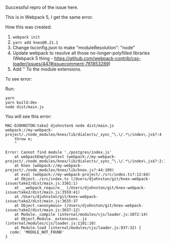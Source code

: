 Successful repro of the issue here. 


This is in Webpack 5, I get the same error. 


How this was created: 


1. `webpack init`
2. `yarn add knex@0.21.1`
3. Change tsconfig.json to make "moduleResolution": "node"
4. Update webpack to resolve all those no-longer-polyfilled libraries (Webpack 5 thing - https://github.com/webpack-contrib/css-loader/issues/447#issuecomment-761853289)
5. Add '' To the module extensions. 


To see error: 

Run: 
```
yarn
yarn build:dev
node dist/main.js

```


You will see this error: 


```
MAC-DJOHNSTON:take2 djohnston$ node dist/main.js
webpack://my-webpack-project/./node_modules/knex/lib/dialects/_sync_^\.\/.*\/index\.js$?:4
	throw e;
	^

Error: Cannot find module './postgres/index.js'
    at webpackEmptyContext (webpack://my-webpack-project/./node_modules/knex/lib/dialects/_sync_^\.\/.*\/index\.js$?:2:10)
    at Knex (webpack://my-webpack-project/./node_modules/knex/lib/knex.js?:44:109)
    at eval (webpack://my-webpack-project/./src/index.ts?:13:64)
    at Object../src/index.ts (/Users/djohnston/git/knex-webpack-issue/take2/dist/main.js:3301:1)
    at __webpack_require__ (/Users/djohnston/git/knex-webpack-issue/take2/dist/main.js:3559:41)
    at /Users/djohnston/git/knex-webpack-issue/take2/dist/main.js:3635:37
    at Object.<anonymous> (/Users/djohnston/git/knex-webpack-issue/take2/dist/main.js:3637:12)
    at Module._compile (internal/modules/cjs/loader.js:1072:14)
    at Object.Module._extensions..js (internal/modules/cjs/loader.js:1101:10)
    at Module.load (internal/modules/cjs/loader.js:937:32) {
  code: 'MODULE_NOT_FOUND'
}
```



